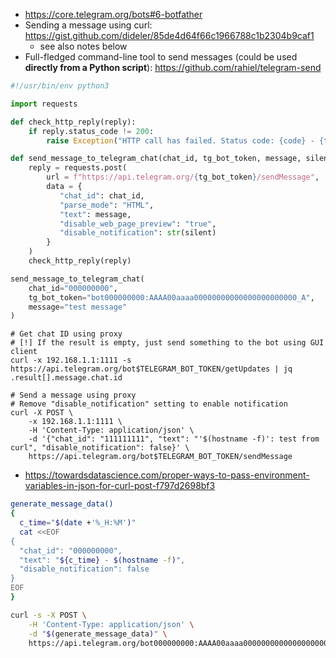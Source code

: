 * https://core.telegram.org/bots#6-botfather
* Sending a message using curl: https://gist.github.com/dideler/85de4d64f66c1966788c1b2304b9caf1
    * see also notes below
* Full-fledged command-line tool to send messages (could be used **directly from a Python script**): https://github.com/rahiel/telegram-send

```python
#!/usr/bin/env python3

import requests

def check_http_reply(reply):
    if reply.status_code != 200:
        raise Exception("HTTP call has failed. Status code: {code} - {text}".format(code=reply.status_code, text=reply.text))

def send_message_to_telegram_chat(chat_id, tg_bot_token, message, silent=False):
    reply = requests.post(
        url = f"https://api.telegram.org/{tg_bot_token}/sendMessage",
        data = {
           "chat_id": chat_id,
           "parse_mode": "HTML",
           "text": message,
           "disable_web_page_preview": "true",
           "disable_notification": str(silent)
        }
    )
    check_http_reply(reply)

send_message_to_telegram_chat(
    chat_id="000000000",
    tg_bot_token="bot000000000:AAAA00aaaa00000000000000000000000_A",
    message="test message"
)
```

```shell
# Get chat ID using proxy
# [!] If the result is empty, just send something to the bot using GUI client
curl -x 192.168.1.1:1111 -s https://api.telegram.org/bot$TELEGRAM_BOT_TOKEN/getUpdates | jq .result[].message.chat.id

# Send a message using proxy
# Remove "disable_notification" setting to enable notification
curl -X POST \
    -x 192.168.1.1:1111 \
    -H 'Content-Type: application/json' \
    -d '{"chat_id": "111111111", "text": "'$(hostname -f)': test from curl", "disable_notification": false}' \
    https://api.telegram.org/bot$TELEGRAM_BOT_TOKEN/sendMessage
```

* https://towardsdatascience.com/proper-ways-to-pass-environment-variables-in-json-for-curl-post-f797d2698bf3
```bash
generate_message_data()
{
  c_time="$(date +'%_H:%M')"
  cat <<EOF
{
  "chat_id": "000000000",
  "text": "${c_time} - $(hostname -f)",
  "disable_notification": false 
}
EOF
}

curl -s -X POST \
    -H 'Content-Type: application/json' \
    -d "$(generate_message_data)" \
    https://api.telegram.org/bot000000000:AAAA00aaaa00000000000000000000000_A/sendMessage 1>/dev/null
```
